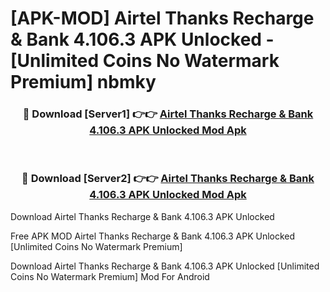 # [APK-MOD] Airtel Thanks  Recharge & Bank 4.106.3 APK Unlocked - [Unlimited Coins No Watermark Premium] nbmky



<div align="center">
<h3>🔴 Download [Server1] 👉👉 <a href="https://momento.my/?title=Airtel_Thanks__Recharge_&_Bank_4.106.3_APK_Unlocked">Airtel Thanks  Recharge & Bank 4.106.3 APK Unlocked Mod Apk</a></h3><br>

<h3>🔴 Download [Server2] 👉👉 <a href="https://momento.my/?title=Airtel_Thanks__Recharge_&_Bank_4.106.3_APK_Unlocked">Airtel Thanks  Recharge & Bank 4.106.3 APK Unlocked Mod Apk</a></h3>
</div>



Download Airtel Thanks  Recharge & Bank 4.106.3 APK Unlocked 

Free APK MOD Airtel Thanks  Recharge & Bank 4.106.3 APK Unlocked [Unlimited Coins No Watermark Premium]

Download Airtel Thanks  Recharge & Bank 4.106.3 APK Unlocked [Unlimited Coins No Watermark Premium] Mod For Android
